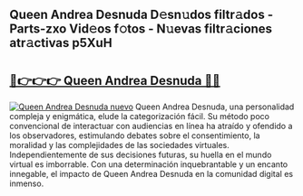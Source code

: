 ## Queen Andrea Desnuda D𝚎sn𝚞dos filtr𝚊dos - Parts-zxo Vid𝚎os f𝚘tos - N𝚞evas filtr𝚊ciones atr𝚊ctivas p5XuH

# <h2><a href="http://mb4f91x.tromn.icu/?c=Queen+Andrea+Desnuda">🔗👉👉👉 Queen Andrea Desnuda 🔗🔗</a></h2>

[![Queen Andrea Desnuda nuevo](https://i.imgur.com/pEAQMta.gif)](http://mb4f91x.tromn.icu/?c=Queen+Andrea+Desnuda)
Queen Andrea Desnuda, una personalidad compleja y enigmática, elude la categorización fácil. Su método poco convencional de interactuar con audiencias en línea ha atraído y ofendido a los observadores, estimulando debates sobre el consentimiento, la moralidad y las complejidades de las sociedades virtuales. Independientemente de sus decisiones futuras, su huella en el mundo virtual es imborrable. Con una determinación inquebrantable y un encanto innegable, el impacto de Queen Andrea Desnuda en la comunidad digital es inmenso.
